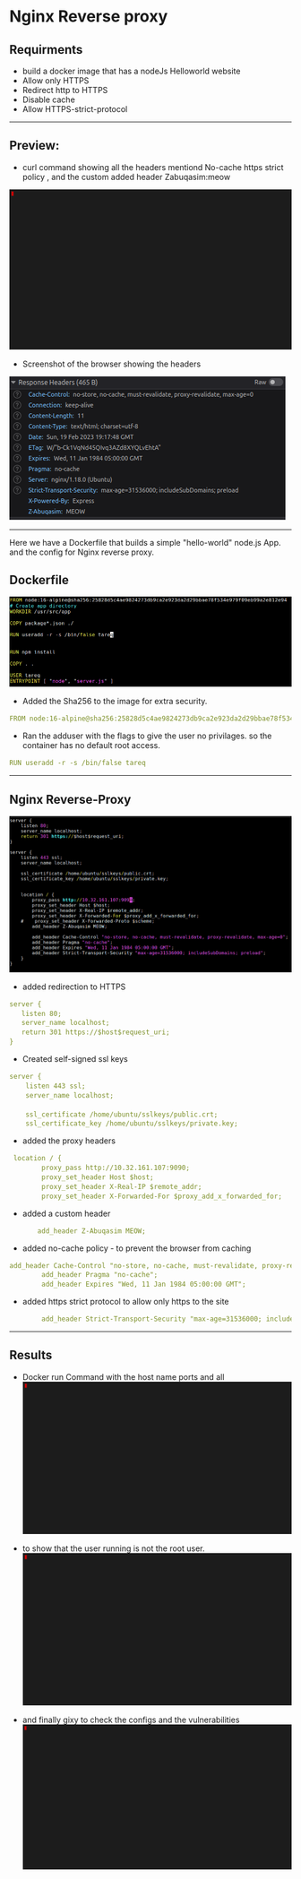 # Nginx Reverse proxy 

## Requirments
- build a docker image that has a nodeJs Helloworld website
- Allow only HTTPS
- Redirect http to HTTPS
- Disable cache
- Allow HTTPS-strict-protocol
------------------------------------------------------------------------------------------------------------------------------

## Preview:
- curl command showing all the headers mentiond No-cache https strict policy , and the custom added header Zabuqasim:meow

![curl](./Gif/index.gif)

- Screenshot of the browser showing the headers

![browser](./images/SSntwrktab.png)

------------------------------------------------------------------------------------------------------------------------------

Here we have a Dockerfile that builds a simple "hello-world" node.js App. and the config for Nginx reverse proxy.
## Dockerfile
 ![DockerFile](./images/dockerfile.png)
- Added the Sha256 to the image for extra security.
```yaml
FROM node:16-alpine@sha256:25828d5c4ae9824273db9ca2e923da2d29bbae78f534e979f09eb99a2e812e94
```
- Ran the adduser with the flags to give the user no privilages. so the container has no default root access.
```yaml
RUN useradd -r -s /bin/false tareq
```
------------------------------------------------------------------------------------------------------------------------------
## Nginx Reverse-Proxy
 ![Nginx](./images/nginx-config.png)
 - added redirection to HTTPS 
 ```yaml
server {
    listen 80;
    server_name localhost;
    return 301 https://$host$request_uri;
}

```
- Created self-signed ssl keys 
```yaml
server {
    listen 443 ssl;
    server_name localhost;

    ssl_certificate /home/ubuntu/sslkeys/public.crt;
    ssl_certificate_key /home/ubuntu/sslkeys/private.key;

```
- added the proxy headers

```yaml
 location / {
        proxy_pass http://10.32.161.107:9090;
        proxy_set_header Host $host;
        proxy_set_header X-Real-IP $remote_addr;
        proxy_set_header X-Forwarded-For $proxy_add_x_forwarded_for;
```
 - added a custom header
 ```yaml
        add_header Z-Abuqasim MEOW;
```
- added no-cache policy - to prevent the browser from caching
```yaml
add_header Cache-Control "no-store, no-cache, must-revalidate, proxy-revalidate, max-age=0";
        add_header Pragma "no-cache";
        add_header Expires "Wed, 11 Jan 1984 05:00:00 GMT";
```
- added https strict protocol to allow only https to the site
```yaml
        add_header Strict-Transport-Security "max-age=31536000; includeSubDomains; preload";
```
------------------------------------------------------------------------------------------------------------------------------
## Results

- Docker run Command with the host name ports and all 
 ![docker](./Gif/dockerun.gif)
 
- to show that the user running is not the root user.
![user](./Gif/user.gif)

- and finally gixy to check the configs and the vulnerabilities
![gixy](./Gif/gixy.gif)
